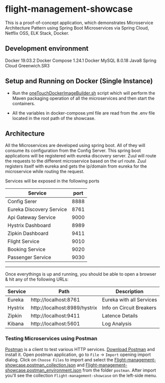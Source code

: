 # flight-management-showcase

This is a proof-of-concept application, which demonstrates Microservice Architecture Pattern using Spring Boot Microservices  via Spring Cloud, Netflix OSS, ELK Stack, Docker.

## Development environment
Docker 19.03.2
Docker Compose 1.24.1
Docker MySQL 8.0.18
Java8 
Spring Cloud Greenwich.SR3


## Setup and Running on Docker (Single Instance)

* Run the [oneTouchDockerImageBuilder.sh](oneTouchDockerImageBuilder.sh) script which will perform the Maven packaging operation of all the microservices and then start the containers.
 

* All the variables in docker-compose.yml file are read from the .env file located in the root path of the showcase.


## Architecture
All the Microservices are developed using spring boot. All of they will consume its configuration from the Config Server.
This spring boot applications will be registered with eureka discovery server.
Zuul will route the requests to the different microservice based on the url route. Zuul registers itself with eureka and gets the ip/domain from eureka for the microservice while routing the request.


Services will be exposed in the following ports


| Service                  | port     | 
|--------------------------|-----------
|Config Serer              | 8888
|Eureka Discovery Service  | 8761
|Api Gateway Service       | 9000
|Hystrix Dashboard         | 8989
|Zipkin Dashboard          | 9411
|Flight  Service           | 9010
|Booking Service           | 9020
|Passenger Service         | 9030

<hr>


Once everythings is up and running, you should be able to open a browser & hit any of the following URLs:

| Service   | Path                          | Description             |
|-----------|-------------------------------|-------------------------|
| Eureka    | http://localhost:8761         | Eureka with all Services|
| Hystrix   | http://localhost:8989/hystrix | Info on Circuit Breakers|
| Zipkin    | http://localhost:9411         | Latence Details         |
| Kibana    | http://localhost:5601         | Log Analysis            |


### Testing Microservices using Postman

[Postman](https://www.getpostman.com/) is a client to test various HTTP services. [Download Postman](https://www.getpostman.com/downloads/) and install it.
Open postman application, go to `File` -> `Import` opening import dialog. Click on `Choose Files` to import and select the [Flight-management-showcase.postman_collection.json](Flight-management-showcase.postman_collection.json) and
[Flight-management-showcase.postman_environment.json](Flight-management-showcase.postman_environment.json) from the folder `postman`.
After import you'll see the collection `Flight-management-showcase` on the left-side menu. 


